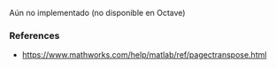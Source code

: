 Aún no implementado (no disponible en Octave)

### References

* https://www.mathworks.com/help/matlab/ref/pagectranspose.html
